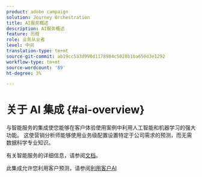 ```yaml
---
product: adobe campaign
solution: Journey Orchestration
title: AI服务概述
description: AI服务概述
feature: 历程
role: 业务从业者
level: 中间
translation-type: tm+mt
source-git-commit: ab19cc5a3d998d1178984c5028b1ba650d3e1292
workflow-type: tm+mt
source-wordcount: '89'
ht-degree: 3%

---
```



# 关于 AI 集成 {#ai-overview}

与智能服务的集成使您能够在客户体验使用案例中利用人工智能和机器学习的强大功能。 这使营销分析师能够使用业务级配置设置特定于公司需求的预测，而无需数据科学专业知识。

有关智能服务的详细信息，请参阅[文档](https://docs.adobe.com/content/help/en/experience-platform/intelligent-services/home.html)。

此集成允许您利用客户预测，请参阅[利用客户AI](../ai-services/leveraging-customer-ai.md)

<!--* fatigue scores, see [Leveraging Journey AI](../ai-services/leveraging-fatigue-scores.md)-->
